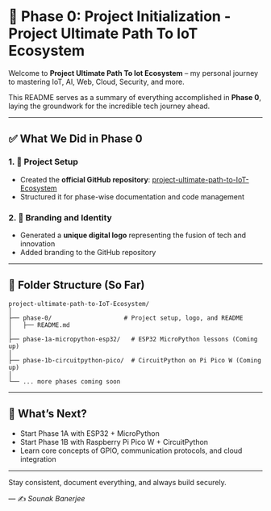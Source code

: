 # 📌 Phase 0: Project Initialization - Project Ultimate Path To IoT Ecosystem

Welcome to **Project Ultimate Path To Iot Ecosystem** – my personal journey to mastering IoT, AI, Web, Cloud, Security, and more.

This README serves as a summary of everything accomplished in **Phase 0**, laying the groundwork for the incredible tech journey ahead.

---

## ✅ What We Did in Phase 0

### 1. 🎯 Project Setup

- Created the **official GitHub repository**: [project-ultimate-path-to-IoT-Ecosystem](https://github.com/Sounak-107/project-ultimate-path-to-IoT-Ecosystem)
- Structured it for phase-wise documentation and code management

### 2. 🎨 Branding and Identity

- Generated a **unique digital logo** representing the fusion of tech and innovation
- Added branding to the GitHub repository

---

## 📁 Folder Structure (So Far)

```
project-ultimate-path-to-IoT-Ecosystem/
│
├── phase-0/                    # Project setup, logo, and README
│   ├── README.md
│
├── phase-1a-micropython-esp32/   # ESP32 MicroPython lessons (Coming up)
│
├── phase-1b-circuitpython-pico/  # CircuitPython on Pi Pico W (Coming up)
│
└── ... more phases coming soon
```

---

## 📅 What’s Next?

- Start Phase 1A with ESP32 + MicroPython
- Start Phase 1B with Raspberry Pi Pico W + CircuitPython
- Learn core concepts of GPIO, communication protocols, and cloud integration

---

Stay consistent, document everything, and always build securely.

— ✍️ _Sounak Banerjee_
